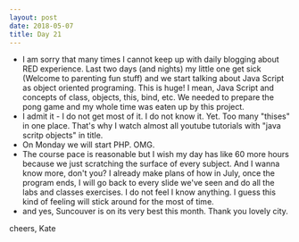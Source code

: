 ```yaml
---
layout: post
date: 2018-05-07
title: Day 21
---
```


* I am sorry that many times I cannot keep up with daily blogging about RED experience. Last two days (and nights) my little one get sick (Welcome to parenting fun stuff) and we start talking about Java Script as object oriented programing. This is huge! I mean, Java Script and concepts of class, objects, this, bind, etc. We needed to prepare the pong game and my whole time was eaten up by this project.
* I admit it - I do not get most of it. I do not know it. Yet. Too many "thises" in one place. That's why I watch almost all youtube tutorials with "java scritp objects" in title.
* On Monday we will start PHP. OMG.
* The course pace is reasonable but I wish my day has like 60 more hours because we just scratching the surface of every subject. And I wanna know more, don't you? I already make plans of how in July, once the program ends, I will go back to every slide we've seen and do all the labs and classes exercises. I do not feel I know anything. I guess this kind of feeling will stick around for the most of time.
* and yes, Suncouver is on its very best this month. Thank you lovely city.

cheers,
Kate
